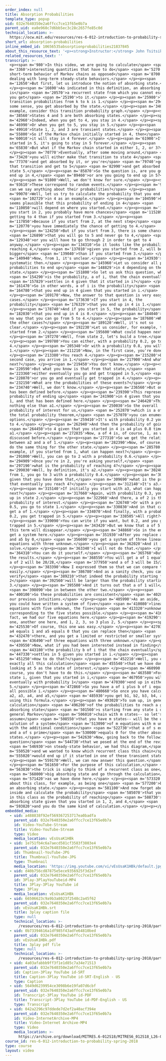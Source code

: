 ```yaml
---
order_index: null
title: Absorption Probabilities
template_type: popup
uid: 032e7640350e2a6ffcc7ce13f65e0b7a
parent_uid: ea0e960c7d6bb5ec3c28c2657fe85c0d
technical_location: >-
  https://ocw.mit.edu/resources/res-6-012-introduction-to-probability-spring-2018/part-iii-random-processes/absorption-probabilities
short_url: absorption-probabilities
inline_embed_id: 10656535absorptionprobabilities21837845
about_this_resource_text: '<p><strong>Instructor:</strong> John Tsitsiklis</p>'
related_resources_text: ''
transcript: >-
  <p><span m='980'>In this video, we are going to calculate</span> <span
  m='3360'>interesting quantities that have to do</span> <span m='5270'>with the
  short-term behavior of Markov chains as opposed</span> <span m='8700'>to those
  dealing with long-term steady-state behaviors.</span> </p><p><span
  m='12650'>But first, let us introduce the notion of absorbing state.</span>
  </p><p><span m='16690'>As indicated in this definition, an absorbing state
  is</span> <span m='20570'>a recurrent state from which you cannot escape once
  you get</span> <span m='25190'>to it.</span> </p><p><span m='25980'>The
  transition probabilities from k to k is 1.</span> </p><p><span m='29450'>So in
  some sense, you get absorbed by the state.</span> </p><p><span m='34870'>For
  example, consider this transition probability graph.</span> </p><p><span
  m='38560'>States 4 and 5 are both absorbing states.</span> </p><p><span
  m='42960'>Indeed, when you get to 4, you stay in 4.</span> </p><p><span
  m='46990'>Or when you get to 5, you stay in 5.</span> </p><p><span
  m='49910'>State 1, 2, and 3 are transient states.</span> </p><p><span
  m='55800'>So if the Markov chain initially started in 4, then</span> <span
  m='60010'>it will stay in 4 forever.</span> </p><p><span m='61900'>If it
  started in 5, it's going to stay in 5 forever.</span> </p><p><span
  m='65830'>But what if the Markov chain started in either 1, 2, or 3?</span>
  </p><p><span m='70770'>Eventually, after some moving around,</span> <span
  m='73420'>you will either make that transition to state 4</span> <span
  m='77370'>and get absorbed by it, or you're</span> <span m='79740'>going to do
  that transition and get to 5</span> <span m='82990'>and get absorbed by the
  state 5.</span> </p><p><span m='85870'>So the question is, are you going to
  end up in 4,</span> <span m='89460'>or are you going to end up in 5?</span>
  </p><p><span m='91800'>Well, we don't know for sure.</span> </p><p><span
  m='93610'>These correspond to random events.</span> </p><p><span m='96090'>But
  can we say anything about their probabilities?</span> </p><p><span
  m='99070'>Well, let us try to calculate the probability that you end up</span>
  <span m='102729'>in 4 as an example.</span> </p><p><span m='104590'>First, it
  seems plausible that this probability of ending in 4</span> <span
  m='110050'>will depend on where you started.</span> </p><p><span m='111950'>If
  you start in 2, you probably have more chances</span> <span m='115289'>of
  getting to 4 than if you started from 3.</span> </p><p><span
  m='117850'>Because if you start from 2, at the next step</span> <span
  m='120770'>you have immediately the chance of getting to 4.</span>
  </p><p><span m='124250'>But if you start from 3, there is some chance</span>
  <span m='126890'>that you will go to 5 and never go to 4,</span> <span
  m='129340'>or you will have to go through 2 in order to get to 4
  anyway.</span> </p><p><span m='134310'>So it looks like the probability of
  reaching 4,</span> <span m='137010'>given you started from 2, will be
  bigger</span> <span m='139040'>than if you started from 3.</span> </p><p><span
  m='140940'>Now, from 1, it's unclear.</span> </p><p><span m='143930'>Let us be
  systematic then.</span> </p><p><span m='145960'>Let us consider all possible
  probabilities to end up</span> <span m='148829'>in 4 depending on the initial
  state.</span> </p><p><span m='151800'>So let us ask this question, what</span>
  <span m='154290'>is the probability, a of i, that the chain eventually</span>
  <span m='157829'>settles in 4 given that it started in i?</span> </p><p><span
  m='161470'>So in other words, a of i is the probability</span> <span
  m='164780'>that you end up in 4 given that you started in i.</span>
  </p><p><span m='169170'>Now, the answer to that question is very easy for some
  cases.</span> </p><p><span m='173630'>If you start in 4, the
  probability</span> <span m='176329'>that you end up in 4 is 1.</span>
  </p><p><span m='178740'>And if you start in 5, the probability</span> <span
  m='182030'>that you end up in 4 is 0.</span> </p><p><span m='184040'>There is
  no way that you can go from 5 to 4.</span> </p><p><span m='187600'>What about
  the other cases?</span> </p><p><span m='189120'>Well, it's not so
  clear.</span> </p><p><span m='192230'>Let us consider, for example, that you
  started from 2.</span> </p><p><span m='195600'>What could happen next?</span>
  </p><p><span m='197270'>Well, from state 2, let's build a tree.</span>
  </p><p><span m='199780'>You can either, with a probability 0.2, go to
  4.</span> </p><p><span m='205340'>Or with a probability 0.8, you will go to
  1.</span> </p><p><span m='211210'>Now, in the first case, you're done.</span>
  </p><p><span m='213380'>You reach 4.</span> </p><p><span m='215280'>But in the
  second case, you arrive in 1.</span> </p><p><span m='217900'>And what happens
  next?</span> </p><p><span m='219450'>You don't know.</span> </p><p><span
  m='220590'>But what you know is that from that state,</span> <span
  m='223360'>either eventually you go and get trapped in 5,</span> <span
  m='228070'>or you go and eventually get trapped in 4.</span> </p><p><span
  m='232150'>What are the probabilities of these events?</span> </p><p><span
  m='234740'>Well, we don't know.</span> </p><p><span m='236560'>But one of them
  has been defined before.</span> </p><p><span m='239390'>This represents the
  probability of ending up</span> <span m='241900'>in 4 given that you start in
  1, and that has been defined here.</span> </p><p><span m='246420'>This is
  nothing else than a1.</span> </p><p><span m='250030'>So the overall
  probability of interest for us,</span> <span m='252870'>which is a of 2, using
  the total probability theorem,</span> <span m='257070'>you can enumerate all
  options.</span> </p><p><span m='259410'>It's with probability 0.2 you will go
  to 4.</span> </p><p><span m='262940'>And then the probability of going</span>
  <span m='264450'>to 4 given that you started in 4 is a4 plus 0.8 times
  a1.</span> </p><p><span m='272835'>Now, a of 4 is, of course, 1, as we have
  discussed before.</span> </p><p><span m='277310'>So we get the relation
  between a2 and a of 1.</span> </p><p><span m='282390'>Now, of course, you can
  do the same thing for the other state.</span> </p><p><span m='285780'>For
  example, if you started from 1, what can happen next?</span> </p><p><span
  m='291000'>Well, you can go to 2 with a probability 0.6.</span> </p><p><span
  m='294909'>Once you're in 2, you're asking yourself,</span> <span
  m='297190'>what is the probability of reaching 4?</span> </p><p><span
  m='299030'>Well, by definition, it's a2.</span> </p><p><span m='302400'>Or
  from 1, you go to 3 with a probability 0.4.</span> </p><p><span m='307940'>And
  given that you have done that,</span> <span m='309690'>what is the probability
  that eventually you reach 4?</span> </p><p><span m='312140'>It's a3.</span>
  </p><p><span m='315140'>If initially you start with a3, what can happen
  next?</span> </p><p><span m='317660'>Again, with probability 0.3, you will end
  up in state 2.</span> </p><p><span m='322960'>And there, a of 2 is the
  probability of interest.</span> </p><p><span m='326740'>Or with a probability
  0.5, you go to state 1.</span> </p><p><span m='330830'>And in that case, you
  get a of 1.</span> </p><p><span m='334070'>And finally, with a probability
  0.2, you get trapped in 5.</span> </p><p><span m='338505'>All right?</span>
  </p><p><span m='339090'>You can write if you want, but 0.2, and you get
  trapped in 5.</span> </p><p><span m='343420'>But we know that a of 5 is 0, so
  this term will disappear.</span> </p><p><span m='348860'>So in the end, you
  get a system here.</span> </p><p><span m='351930'>After you replace a4 by 1
  and a5 by 0,</span> <span m='356690'>you get a system of three linear
  equations with three unknown.</span> </p><p><span m='362020'>And it is easy to
  solve.</span> </p><p><span m='363340'>I will not do that.</span> </p><p><span
  m='364310'>You can do it yourself.</span> </p><p><span m='365760'>But here are
  the results.</span> </p><p><span m='368550'>You will get a of 1 equals 18/28,
  a of 2 will be 20/28,</span> <span m='377950'>and a of 3 will be 15/28.</span>
  </p><p><span m='383390'>Now I expressed them so that we can compare them
  easily.</span> </p><p><span m='386780'>And as a sanity check, you can
  verify</span> <span m='389210'>that indeed the probability starting from
  2</span> <span m='392560'>will be larger than the probability starting from
  3.</span> </p><p><span m='395500'>And it turns out that a of 1 will</span>
  <span m='398090'>be in between the other two.</span> </p><p><span
  m='400100'>So these probabilities are consistent</span> <span m='402860'>with
  our previous intuitions.</span> </p><p><span m='405990'>As an aside, note that
  you could have written a system of five</span> <span m='410080'>linear
  equations with five unknown, the five</span> <span m='413320'>unknown
  corresponding to the five states possible.</span> </p><p><span m='416590'>In
  fact, we had our five equations here.</span> </p><p><span m='419290'>Here was
  one, another one here, and 1, 2, 3, so 3 plus 2, 5.</span> </p><p><span
  m='425530'>Of course, this one was easy.</span> </p><p><span m='427030'>It was
  a4 equals 1 and a5 equals 0 that you can replace then</span> <span
  m='432470'>there, and you get a limited or restricted or smaller system</span>
  <span m='436490'>of three equations with three unknown.</span> </p><p><span
  m='439550'>Now, what if you had been interested instead in finding</span>
  <span m='443180'>the probability b of i that the chain eventually</span> <span
  m='447330'>settles in 5 given you started in i.</span> </p><p><span
  m='451250'>How to do that?</span> </p><p><span m='452210'>Well, you can repeat
  exactly all this calculation</span> <span m='455540'>that we have done, but
  looking at 5 as the state of interest.</span> </p><p><span m='460990'>But of
  course, you don't have to do this.</span> </p><p><span m='463580'>For any
  state i, given that you started in i,</span> <span m='467950'>you will
  eventually with probability 1</span> <span m='470300'>end up in either 4 or
  5.</span> </p><p><span m='472860'>So you have a of i plus b of i equals 1 for
  all possible i.</span> </p><p><span m='480660'>So once you have calculated a1,
  a2, a3, a4, and a5,</span> <span m='485930'>you get b1, b2, b3, b4, and b5 by
  using this formula.</span> </p><p><span m='493020'>To sum up, in general, the
  calculation</span> <span m='496200'>of the probabilities to reach a given
  absorbing state</span> <span m='501560'>s starting from any state i of a
  general Markov</span> <span m='506010'>chain with m states-- so let's
  assume</span> <span m='508550'>that you have m states-- will be the unique
  solution of a system</span> <span m='513090'>of m equations with m unknowns,
  with the additional conditions</span> <span m='522730'>that a of s equals 1
  and a of s prime</span> <span m='530000'>equals 0 for the other absorbing
  states.</span> </p><p><span m='542630'>Now, going back to the following
  question</span> <span m='544730'>that we posed at the end of the review</span>
  <span m='546930'>on steady-state behavior, we had this diagram,</span> <span
  m='550520'>and we wanted to know which recurrent class this chain</span> <span
  m='555020'>would end up if it started in one of these transient states.</span>
  </p><p><span m='559170'>Well, we can now answer this question.</span>
  </p><p><span m='561650'>For the purpose of this calculation,</span> <span
  m='563830'>the trick is simply to think of a recurrent class as one</span>
  <span m='568000'>big absorbing state and go through the calculation</span>
  <span m='571420'>as we have done here.</span> </p><p><span m='573320'>So think
  about this class, for example, as being one</span> <span m='577200'>big state,
  an absorbing state.</span> </p><p><span m='581100'>And now forget about the
  inside and calculate the probability</span> <span m='585070'>that you end up
  in this class as the probability of reaching</span> <span m='588730'>this
  absorbing state given that you started in 1, 2, and 4,</span> <span
  m='593820'>and you do the same kind of calculation.</span> </p><p></p>
embedded_media:
  - uid: a488838f92ef569367253717ea0badfa
    parent_uid: 032e7640350e2a6ffcc7ce13f65e0b7a
    id: Video-YouTube-Stream
    title: Video-YouTube-Stream
    type: Video
    media_location: vEsUsaK1HBk
  - uid: 1e751fb4c6a7aecd581cf3583f3803e4
    parent_uid: 032e7640350e2a6ffcc7ce13f65e0b7a
    id: Thumbnail-YouTube-JPG
    title: Thumbnail-YouTube-JPG
    type: Thumbnail
    media_location: 'https://img.youtube.com/vi/vEsUsaK1HBk/default.jpg'
  - uid: d40b756cd87875e5ece9356925f3d2ef
    parent_uid: 032e7640350e2a6ffcc7ce13f65e0b7a
    id: 3Play-3PlayYouTubeid-MP4
    title: 3Play-3Play YouTube id
    type: 3Play
    media_location: vEsUsaK1HBk
  - uid: 66506623c9a9b3a8023f2548c2a45f62
    parent_uid: 032e7640350e2a6ffcc7ce13f65e0b7a
    id: vEsUsaK1HBk.srt
    title: 3play caption file
    type: null
    technical_location: >-
      /resources/res-6-012-introduction-to-probability-spring-2018/part-iii-random-processes/absorption-probabilities/vEsUsaK1HBk.srt
  - uid: 0b73394616a1df985f43adfe64810bed
    parent_uid: 032e7640350e2a6ffcc7ce13f65e0b7a
    id: vEsUsaK1HBk.pdf
    title: 3play pdf file
    type: null
    technical_location: >-
      /resources/res-6-012-introduction-to-probability-spring-2018/part-iii-random-processes/absorption-probabilities/vEsUsaK1HBk.pdf
  - uid: 4a03afabbb9ff3f1e1d85c7a34e71513
    parent_uid: 032e7640350e2a6ffcc7ce13f65e0b7a
    id: Caption-3Play YouTube id-SRT
    title: Caption-3Play YouTube id-SRT-English - US
    type: Caption
  - uid: 5649d6239954ce3098b6e19fa07d6cbf
    parent_uid: 032e7640350e2a6ffcc7ce13f65e0b7a
    id: Transcript-3Play YouTube id-PDF
    title: Transcript-3Play YouTube id-PDF-English - US
    type: Transcript
  - uid: 042a2296c97ddede7d2ef2a40acf394e
    parent_uid: 032e7640350e2a6ffcc7ce13f65e0b7a
    id: Video-InternetArchive-MP4
    title: Video-Internet Archive-MP4
    type: Video
    media_location: >-
      https://archive.org/download/MITRES.6-012S18/MITRES6_012S18_L26-06_300k.mp4
course_id: res-6-012-introduction-to-probability-spring-2018
type: course
layout: video
---
```

